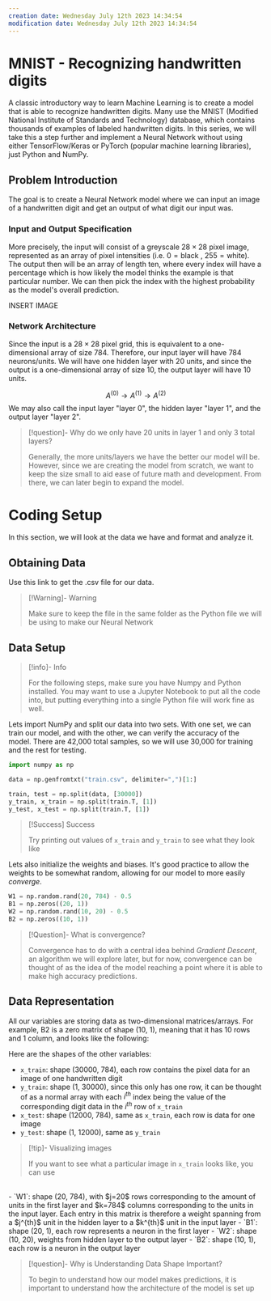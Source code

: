 ```yaml
---
creation date: Wednesday July 12th 2023 14:34:54
modification date: Wednesday July 12th 2023 14:34:54 
---
```

# MNIST - Recognizing handwritten digits
A classic introductory way to learn Machine Learning is to create a model that is able to recognize handwritten digits. Many use the MNIST (Modified National Institute of Standards and Technology) database, which contains thousands of examples of labeled handwritten digits. In this series, we will take this a step further and implement a Neural Network without using either TensorFlow/Keras or PyTorch (popular machine learning libraries), just Python and NumPy.

## Problem Introduction
The goal is to create a Neural Network model where we can input an image of a handwritten digit and get an output of what digit our input was. 

### Input and Output Specification
More precisely, the input will consist of a greyscale $28\times28$ pixel image, represented as an array of pixel intensities (i.e. $0= \text{black}$ , $255 = \text{white}$). The output then will be an array of length ten, where every index will have a percentage which is how likely the model thinks the example is that particular number. We can then pick the index with the highest probability as the model's overall prediction.

INSERT IMAGE

### Network Architecture 
Since the input is a $28 \times 28$ pixel grid, this is equivalent to a one-dimensional array of size $784$. Therefore, our input layer will have $784$ neurons/units. We will have one hidden layer with $20$ units, and since the output is a one-dimensional array of size 10, the output layer will have $10$ units.
  

$$
A^{(0)} \rightarrow A^{(1)} \rightarrow A^{(2)}
$$
We may also call the input layer "layer 0", the hidden layer "layer 1", and the output layer "layer 2".

>[!question]- Why do we only have 20 units in layer 1 and only 3 total layers?
>
> Generally, the more units/layers we have the better our model will be. However, since we are creating the model from scratch, we want to keep the size small to aid ease of future math and development. From there, we can later begin to expand the model.

# Coding Setup
In this section, we will look at the data we have and format and analyze it.

## Obtaining Data

Use this link to get the .csv file for our data. 

>[!Warning]- Warning
>
>Make sure to keep the file in the same folder as the Python file we will be using to make our Neural Network

## Data Setup

>[!info]- Info
>
> For the following steps, make sure you have Numpy and Python installed. You may want to use a Jupyter Notebook to put all the code into, but putting everything into a single Python file will work fine as well.

Lets import NumPy and split our data into two sets. With one set, we can train our model, and with the other, we can verify the accuracy of the model. There are 42,000 total samples, so we will use 30,000 for training and the rest for testing.

```python
import numpy as np

data = np.genfromtxt("train.csv", delimiter=",")[1:]

train, test = np.split(data, [30000])
y_train, x_train = np.split(train.T, [1])
y_test, x_test = np.split(train.T, [1])
```

>[!Success] Success
>
> Try printing out values of `x_train` and `y_train` to see what they look like

Lets also initialize the weights and biases. It's good practice to allow the weights to be 
somewhat random, allowing for our model to more easily *converge*.

```python
W1 = np.random.rand(20, 784) - 0.5
B1 = np.zeros((20, 1))
W2 = np.random.rand(10, 20) - 0.5
B2 = np.zeros((10, 1))
```

>[!Question]- What is convergence?
>
> Convergence has to do with a central idea behind *Gradient Descent*, an algorithm we will explore later, but for now, convergence can be thought of as the idea of the model reaching a point where it is able to make high accuracy predictions.

## Data Representation
All our variables are storing data as two-dimensional matrices/arrays. For example, B2 is a zero matrix of shape (10, 1), meaning that it has 10 rows and 1 column, and looks like the following:

Here are the shapes of the other variables:
- `x_train`: shape (30000, 784), each row contains the pixel data for an image of one handwritten digit
- `y_train`: shape (1, 30000), since this only has one row, it can be thought of as a normal array with each $i^{th}$ index being the value of the corresponding digit data in the $i^{th}$ row of `x_train`
- `x_test`: shape (12000, 784), same as `x_train`, each row is data for one image
- `y_test`: shape (1, 12000), same as `y_train`

> [!tip]- Visualizing images
> 
> If you want to see what a particular image in `x_train` looks like, you can use 
<br>
- `W1`: shape (20, 784), with $j=20$ rows corresponding to the amount of units in the first layer and $k=784$ columns corresponding to the units in the input layer.  Each entry in this matrix is therefore a weight spanning from a $j^{th}$ unit in the hidden layer to a $k^{th}$ unit in the input layer
- `B1`: shape (20, 1), each row represents a neuron in the first layer
- `W2`: shape (10, 20), weights from hidden layer to the output layer
- `B2`: shape (10, 1), each row is a neuron in the output layer

> [!question]- Why is Understanding Data Shape Important?
> 
> To begin to understand how our model makes predictions, it is important to understand how the architecture of the model is set up
